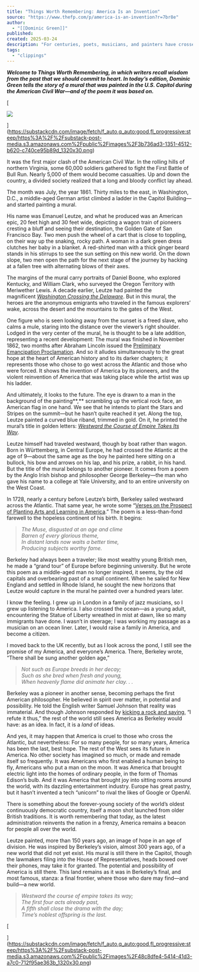 ```yaml
---
title: "Things Worth Remembering: America Is an Invention"
source: "https://www.thefp.com/p/america-is-an-invention?r=7br8e"
author:
  - "[[Dominic Green]]"
published:
created: 2025-03-24
description: "For centuries, poets, musicians, and painters have crossed the Atlantic with dreams of a New World. George Berkeley was one of them. And so was I."
tags:
  - "clippings"
---
```

_**Welcome to Things Worth Remembering, in which writers recall wisdom from the past that we should commit to heart. In today’s edition, Dominic Green tells the story of a mural that was painted in the U.S. Capitol during the American Civil War—and of the poem it was based on.**_

[

![](https://substackcdn.com/image/fetch/w_1456,c_limit,f_auto,q_auto:good,fl_progressive:steep/https%3A%2F%2Fsubstack-post-media.s3.amazonaws.com%2Fpublic%2Fimages%2F3b736ad3-1351-4512-b620-c740ce95b89d_1320x30.png)



](https://substackcdn.com/image/fetch/f_auto,q_auto:good,fl_progressive:steep/https%3A%2F%2Fsubstack-post-media.s3.amazonaws.com%2Fpublic%2Fimages%2F3b736ad3-1351-4512-b620-c740ce95b89d_1320x30.png)

It was the first major clash of the American Civil War. In the rolling hills of northern Virginia, some 60,000 soldiers gathered to fight the First Battle of Bull Run. Nearly 5,000 of them would become casualties. Up and down the country, a divided society realized that a long and bloody conflict lay ahead.

The month was July, the year 1861. Thirty miles to the east, in Washington, D.C., a middle-aged German artist climbed a ladder in the Capitol Building—and started painting a mural.

His name was Emanuel Leutze, and what he produced was an American epic, 20 feet high and 30 feet wide, depicting a wagon train of pioneers cresting a bluff and seeing their destination, the Golden Gate of San Francisco Bay. Two men push the wheel of a cart that is close to toppling, on their way up the snaking, rocky path. A woman in a dark green dress clutches her baby in a blanket. A red-shirted man with a thick ginger beard stands in his stirrups to see the sun setting on this new world. On the down slope, two men open the path for the next stage of the journey by hacking at a fallen tree with alternating blows of their axes.

The margins of the mural carry portraits of Daniel Boone, who explored Kentucky, and William Clark, who surveyed the Oregon Territory with Meriwether Lewis. A decade earlier, Leutze had painted the magnificent _[Washington Crossing the Delaware](https://www.metmuseum.org/art/collection/search/11417)_. But in this mural, the heroes are the anonymous emigrants who traveled in the famous explorers’ wake, across the desert and the mountains to the gates of the West.

One figure who is seen looking away from the sunset is a freed slave, who calms a mule, staring into the distance over the viewer’s right shoulder. Lodged in the very center of the mural, he is thought to be a late addition, representing a recent development: The mural was finished in November 1862, two months after Abraham Lincoln issued the [Preliminary Emancipation Proclamation](https://www.archives.gov/exhibits/american_originals_iv/sections/transcript_preliminary_emancipation.html). And so it alludes simultaneously to the great hope at the heart of American history and to its darker chapters; it represents those who chose to go west across the Atlantic and those who were forced. It shows the invention of America by its pioneers, and the violent reinvention of America that was taking place while the artist was up his ladder.

And ultimately, it looks to the future. The eye is drawn to a man in the background of the painting**,** scrambling up the vertical rock face, an American flag in one hand. We see that he intends to plant the Stars and Stripes on the summit—but he hasn’t quite reached it yet. Along the top, Leutze painted a curved blue riband, trimmed in gold. On it, he printed the mural’s title in golden letters: _[Westward the Course of Empire Takes Its Way](https://www.aoc.gov/explore-capitol-campus/art/westward-course-empire-takes-its-way)_.

Leutze himself had traveled westward, though by boat rather than wagon. Born in Württemberg, in Central Europe, he had crossed the Atlantic at the age of 9—about the same age as the boy he painted here sitting on a bullock, his bow and arrows on his lap, and his prize, a rabbit, in his hand. But the title of the mural belongs to another pioneer. It comes from a poem by the Anglo Irish bishop and philosopher George Berkeley—the man who gave his name to a college at Yale University, and to an entire university on the West Coast.

In 1728, nearly a century before Leutze’s birth, Berkeley sailed westward across the Atlantic. That same year, he wrote some “[Verses on the Prospect of Planting Arts and Learning in America](https://americainclass.org/wp-content/uploads/2014/02/2_BERKELEY-VERSES-ON-THE-PROSPECT-OF-PLANTING-ARTS-AND-LEARNING-IN-AMERICA.pdf).” The poem is a less-than-fond farewell to the hopeless continent of his birth. It begins:

> _The Muse, disgusted at an age and clime  
> Barren of every glorious theme,  
> In distant lands now waits a better time,  
> Producing subjects worthy fame._

Berkeley had always been a traveler; like most wealthy young British men, he made a “grand tour” of Europe before beginning university. But he wrote this poem as a middle-aged man no longer inspired, it seems, by the old capitals and overbearing past of a small continent. When he sailed for New England and settled in Rhode Island, he sought the new horizons that Leutze would capture in the mural he painted over a hundred years later.

I know the feeling. I grew up in London in a family of jazz musicians, so I grew up listening to America. I also crossed the ocean—as a young adult, encountering the Statue of Liberty wreathed in mist at dawn, like so many immigrants have done. I wasn’t in steerage; I was working my passage as a musician on an ocean liner. Later, I would raise a family in America, and become a citizen.

I moved back to the UK recently, but as I look across the pond, I still see the promise of my America, and everyone’s America. There, Berkeley wrote, “There shall be sung another golden age,”

> _Not such as Europe breeds in her decay;  
> Such as she bred when fresh and young,  
> When heavenly flame did animate her clay. . ._ 

Berkeley was a pioneer in another sense, becoming perhaps the first American philosopher. He believed in spirit over matter, in potential and possibility. He told the English writer Samuel Johnson that reality was immaterial. And though Johnson responded by [kicking a rock and saying](https://www.grubstlodger.uk/2023/06/i-refute-it-thus-in-which-johnson-kicks.html), “I refute it thus,” the rest of the world still sees America as Berkeley would have: as an idea. In fact, it is a _land_ of ideas.

And yes, it may happen that America is cruel to those who cross the Atlantic, but nevertheless: For so many people, for so many years, America has been the last, best hope. The rest of the West sees its future in America. No other society has imagined so much, or made and remade itself so frequently. It was Americans who first enabled a human being to fly, Americans who put a man on the moon. It was America that brought electric light into the homes of ordinary people, in the form of Thomas Edison’s bulb. And it was America that brought joy into sitting rooms around the world, with its dazzling entertainment industry. Europe has great pastry, but it hasn’t invented a tech “unicorn” to rival the likes of Google or OpenAI.

There is something about the forever-young society of the world’s oldest continuously democratic country, itself a moon shot launched from older British traditions. It is worth remembering that today, as the latest administration reinvents the nation in a frenzy, America remains a beacon for people all over the world.

Leutze painted, more than 150 years ago, an image of hope in an age of division. He was inspired by Berkeley’s vision, almost 300 years ago, of a new world that did not yet exist. His mural is still there in the Capitol, though the lawmakers filing into the House of Representatives, heads bowed over their phones, may take it for granted. The potential and possibility of America is still there. This land remains as it was in Berkeley’s final, and most famous, stanza: a final frontier, where those who dare may find—and build—a new world.

> _Westward the course of empire takes its way;  
> The first four acts already past,  
> A fifth shall close the drama with the day;  
> Time’s noblest offspring is the last._

[

](https://substackcdn.com/image/fetch/f_auto,q_auto:good,fl_progressive:steep/https%3A%2F%2Fsubstack-post-media.s3.amazonaws.com%2Fpublic%2Fimages%2F48c8dfe4-5414-41d3-a7c0-712f95ae363b_1320x30.png)